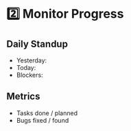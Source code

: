 # 2️⃣ Monitor Progress

## Daily Standup
- Yesterday:
- Today:
- Blockers:

## Metrics
- Tasks done / planned
- Bugs fixed / found
